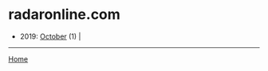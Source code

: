 # radaronline.com

  * 2019: 
      [October](./radaronline-com-2019-10.md) (1) | 

----

[Home](../)

